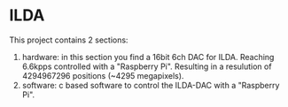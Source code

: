 # ILDA
This project contains 2 sections:

1. hardware: in this section you find a 16bit 6ch DAC for ILDA. Reaching 6.6kpps controlled with a "Raspberry Pi". Resulting in a resulution of 4294967296 positions (~4295 megapixels).
2. software: c based software to control the ILDA-DAC with a "Raspberry Pi".

